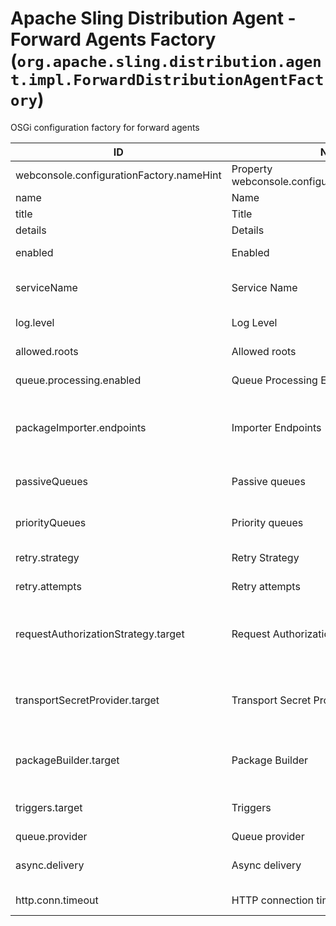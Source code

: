 # Apache Sling Distribution Agent - Forward Agents Factory (`org.apache.sling.distribution.agent.impl.ForwardDistributionAgentFactory`)

OSGi configuration factory for forward agents

| ID  | Name | Required | Type | Default value | Description |
| --- | ---- | -------- | ---- | ------------- | ----------- |
| webconsole.configurationFactory.nameHint | Property webconsole.configurationFactory.nameHint | `true` | `String` | `[Agent name: {name}]` | Description for webconsole.configurationFactory.nameHint |
| name | Name | `true` | `String` | `null` | The name of the agent. |
| title | Title | `true` | `String` | `null` | The display friendly title of the agent. |
| details | Details | `true` | `String` | `null` | The display friendly details of the agent. |
| enabled | Enabled | `true` | `Boolean` | `[true]` | Whether or not to start the distribution agent. |
| serviceName | Service Name | `true` | `String` | `null` | The name of the service used to access the repository. If not set, the calling user ResourceResolver will be used |
| log.level | Log Level | `true` | `String` | `[info]` | The log level recorded in the transient log accessible via http. |
| allowed.roots | Allowed roots | `true` | `String` | `null` | If set the agent will allow only distribution requests under the specified roots. |
| queue.processing.enabled | Queue Processing Enabled | `true` | `Boolean` | `[true]` | Whether or not the distribution agent should process packages in the queues. |
| packageImporter.endpoints | Importer Endpoints | `true` | `String` | `null` | List of endpoints to which packages are sent (imported). The list can be given as a map in case a queue should be configured for each endpoint, e.g. queueName=http://... |
| passiveQueues | Passive queues | `true` | `String` | `null` | List of queues that should be disabled.These queues will gather all the packages until they are removed explicitly. |
| priorityQueues | Priority queues | `true` | `String` | `null` | List of priority queues that should used for specific paths.The selector format is  {queuePrefix}[|{mainQueueMatcher}]={pathMatcher}, e.g. french=/content/fr.* |
| retry.strategy | Retry Strategy | `true` | `String` | `[none]` | The strategy to apply after a certain number of failed retries. |
| retry.attempts | Retry attempts | `true` | `Integer` | `[100]` | The number of times to retry until the retry strategy is applied. |
| requestAuthorizationStrategy.target | Request Authorization Strategy | `true` | `String` | `[(name=default)]` | The target reference for the DistributionRequestAuthorizationStrategy used to authorize the access to distribution process,e.g. use target=(name=...) to bind to services by name. |
| transportSecretProvider.target | Transport Secret Provider | `true` | `String` | `[(name=default)]` | The target reference for the DistributionTransportSecretProvider used to obtain the credentials used for accessing the remote endpoints, e.g. use target=(name=...) to bind to services by name. |
| packageBuilder.target | Package Builder | `true` | `String` | `[(name=default)]` | The target reference for the DistributionPackageBuilder used to create distribution packages, e.g. use target=(name=...) to bind to services by name. |
| triggers.target | Triggers | `true` | `String` | `[(name=)]` | The target reference for DistributionTrigger used to trigger distribution, e.g. use target=(name=...) to bind to services by name. |
| queue.provider | Queue provider | `true` | `String` | `[jobs]` | The queue provider implementation. |
| async.delivery | Async delivery | `true` | `Boolean` | `[false]` | Whether or not to use a separate delivery queue to maximize transport throughput when queue has more than 100 items |
| http.conn.timeout | HTTP connection timeout | `true` | `Integer` | `[10]` | The connection timeout for HTTP requests (in seconds). |
